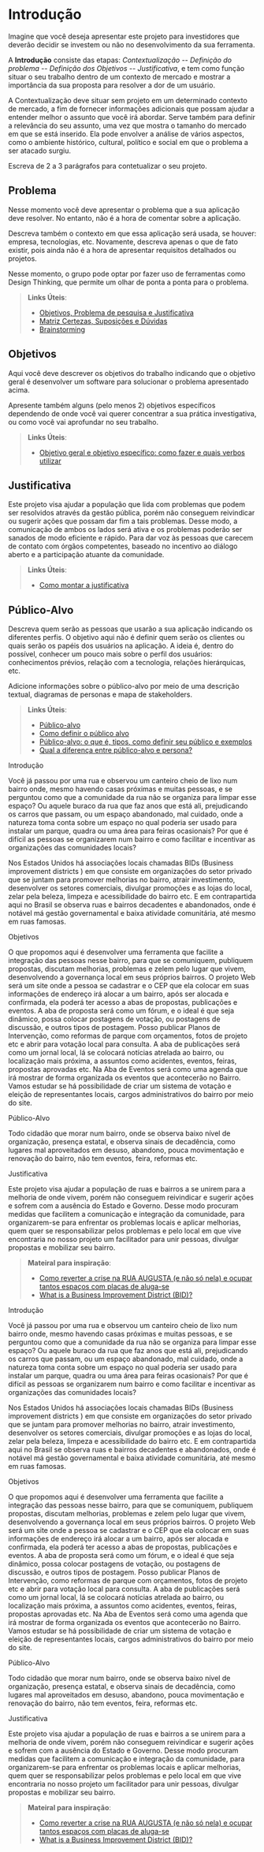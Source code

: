 # Introdução

Imagine que você deseja apresentar este projeto para investidores que deverão decidir se investem ou não no desenvolvimento da sua ferramenta.

A **Introdução** consiste das etapas: *Contextualização -- Definição do problema -- Definição dos Objetivos -- Justificativa*, e tem como função situar o seu trabalho dentro de um contexto de mercado e mostrar a importância da sua proposta para resolver a dor de um usuário.


A Contextualização deve situar sem projeto em um determinado contexto de mercado, a fim de fornecer informações adicionais que possam ajudar a entender melhor o assunto que você irá abordar. Serve também para definir a relevância do seu assunto, uma vez que mostra o tamanho do mercado em que se está inserido. Ela pode envolver a análise de vários aspectos, como o ambiente histórico, cultural, político e social em que o problema a ser atacado surgiu.

Escreva de 2 a 3 parágrafos para contetualizar o seu projeto.

## Problema

Nesse momento você deve apresentar o problema que a sua aplicação deve  resolver. No entanto, não é a hora de comentar sobre a aplicação.

Descreva também o contexto em que essa aplicação será usada, se  houver: empresa, tecnologias, etc. Novamente, descreva apenas o que de  fato existir, pois ainda não é a hora de apresentar requisitos  detalhados ou projetos.

Nesse momento, o grupo pode optar por fazer uso  de ferramentas como Design Thinking, que permite um olhar de ponta a ponta para o problema.

> **Links Úteis**:
> - [Objetivos, Problema de pesquisa e Justificativa](https://medium.com/@versioparole/objetivos-problema-de-pesquisa-e-justificativa-c98c8233b9c3)
> - [Matriz Certezas, Suposições e Dúvidas](https://medium.com/educa%C3%A7%C3%A3o-fora-da-caixa/matriz-certezas-suposi%C3%A7%C3%B5es-e-d%C3%BAvidas-fa2263633655)
> - [Brainstorming](https://www.euax.com.br/2018/09/brainstorming/)

## Objetivos

Aqui você deve descrever os objetivos do trabalho indicando que o objetivo geral é desenvolver um software para solucionar o problema apresentado acima. 

Apresente também alguns (pelo menos 2) objetivos específicos dependendo de onde você vai querer concentrar a sua prática investigativa, ou como você vai aprofundar no seu trabalho.
 
> **Links Úteis**:
> - [Objetivo geral e objetivo específico: como fazer e quais verbos utilizar](https://blog.mettzer.com/diferenca-entre-objetivo-geral-e-objetivo-especifico/)

## Justificativa

Este projeto visa ajudar a população que lida com problemas que podem ser resolvidos através da gestão pública, porém não conseguem reivindicar ou sugerir ações que possam dar fim a tais problemas. Desse modo, a comunicação de ambos os lados será ativa e os problemas poderão ser sanados de modo eficiente e rápido. Para dar voz às pessoas que carecem de contato com órgãos competentes, baseado no incentivo ao diálogo aberto e a participação atuante da comunidade.

> **Links Úteis**:
> - [Como montar a justificativa](https://guiadamonografia.com.br/como-montar-justificativa-do-tcc/)

## Público-Alvo

Descreva quem serão as pessoas que usarão a sua aplicação indicando os diferentes perfis. O objetivo aqui não é definir quem serão os clientes ou quais serão os papéis dos usuários na aplicação. A ideia é, dentro do possível, conhecer um pouco mais sobre o perfil dos usuários: conhecimentos prévios, relação com a tecnologia, relações
hierárquicas, etc.

Adicione informações sobre o público-alvo por meio de uma descrição textual, diagramas de personas e mapa de stakeholders.

> **Links Úteis**:
> - [Público-alvo](https://blog.hotmart.com/pt-br/publico-alvo/)
> - [Como definir o público alvo](https://exame.com/pme/5-dicas-essenciais-para-definir-o-publico-alvo-do-seu-negocio/)
> - [Público-alvo: o que é, tipos, como definir seu público e exemplos](https://klickpages.com.br/blog/publico-alvo-o-que-e/)
> - [Qual a diferença entre público-alvo e persona?](https://rockcontent.com/blog/diferenca-publico-alvo-e-persona/)

Introdução

Você já passou por uma rua e observou um canteiro cheio de lixo num bairro onde, mesmo havendo casas próximas e muitas pessoas, e se perguntou como que a comunidade da rua não se organiza para limpar esse espaço? Ou aquele buraco da rua que faz anos que está ali, prejudicando os carros que passam, ou um espaço abandonado, mal cuidado, onde a natureza toma conta sobre um espaço no qual poderia ser usado para instalar um parque, quadra ou uma área para feiras ocasionais? Por que é difícil as pessoas se organizarem num bairro e como facilitar e incentivar as organizações das comunidades locais?  

Nos Estados Unidos há associações locais chamadas BIDs (Business improvement districts
) em que consiste em organizações do setor privado que se juntam para promover melhorias no bairro, atrair investimento, desenvolver os setores comerciais, divulgar promoções e as lojas do local, zelar pela beleza, limpeza e acessibilidade do bairro etc.
E em contrapartida aqui no Brasil se observa ruas e bairros decadentes e abandonados, onde é notável má gestão governamental e baixa atividade comunitária, até mesmo em ruas famosas.

Objetivos

O que propomos aqui é desenvolver uma ferramenta que facilite a integração das pessoas nesse bairro, para que se comuniquem, publiquem propostas, discutam melhorias, problemas e zelem pelo lugar que vivem, desenvolvendo a governança local em seus próprios bairros.
O projeto Web será um site onde a pessoa se cadastrar e o CEP que ela colocar em suas informações de endereço irá alocar a um bairro, após ser alocada e confirmada, ela poderá ter acesso a abas de propostas, publicações e eventos.
A aba de proposta será como um fórum, e o ideal é que seja dinâmico, possa colocar postagens de votação, ou postagens de discussão, e outros tipos de postagem.
Posso publicar Planos de Intervenção, como reformas de parque com orçamentos, fotos de projeto etc e abrir para votação local para consulta.
A aba de publicações será como um jornal local, lá se colocará notícias atrelada ao bairro, ou localização mais próxima, a assuntos como acidentes, eventos, feiras, propostas aprovadas etc.
Na Aba de Eventos será como uma agenda que irá mostrar de forma organizada os eventos que acontecerão no Bairro.
Vamos estudar se há possibilidade de criar um sistema de votação e eleição de representantes locais, cargos administrativos do bairro por meio do site.

Público-Alvo

Todo cidadão que morar num bairro, onde se observa baixo nível de organização, presença estatal,  e observa sinais de decadência, como lugares mal aproveitados em desuso, abandono, pouca movimentação e renovação do bairro, não tem eventos, feira, reformas etc.

Justificativa

Este projeto visa ajudar a população de ruas e bairros a se unirem para a melhoria de onde vivem, porém não conseguem reivindicar e sugerir ações e sofrem com a ausência do Estado e Governo. Desse modo procuram medidas que facilitem a comunicação e integração da comunidade, para organizarem-se para enfrentar os problemas locais e aplicar melhorias, quem quer se responsabilizar pelos problemas e pelo local em que vive encontraria no nosso projeto um facilitador para unir pessoas, divulgar propostas e mobilizar seu bairro.

> **Mateiral para inspiração**:
> - [Como reverter a crise na RUA AUGUSTA (e não só nela) e ocupar tantos espaços com placas de aluga-se](https://youtu.be/QsHJraQOgAQ)
> - [What is a Business Improvement District (BID)?](https://www.youtube.com/watch?v=MNb3ieOp_Ec&ab_channel=GFSB)

Introdução

Você já passou por uma rua e observou um canteiro cheio de lixo num bairro onde, mesmo havendo casas próximas e muitas pessoas, e se perguntou como que a comunidade da rua não se organiza para limpar esse espaço? Ou aquele buraco da rua que faz anos que está ali, prejudicando os carros que passam, ou um espaço abandonado, mal cuidado, onde a natureza toma conta sobre um espaço no qual poderia ser usado para instalar um parque, quadra ou uma área para feiras ocasionais? Por que é difícil as pessoas se organizarem num bairro e como facilitar e incentivar as organizações das comunidades locais?  

Nos Estados Unidos há associações locais chamadas BIDs (Business improvement districts
) em que consiste em organizações do setor privado que se juntam para promover melhorias no bairro, atrair investimento, desenvolver os setores comerciais, divulgar promoções e as lojas do local, zelar pela beleza, limpeza e acessibilidade do bairro etc.
E em contrapartida aqui no Brasil se observa ruas e bairros decadentes e abandonados, onde é notável má gestão governamental e baixa atividade comunitária, até mesmo em ruas famosas.

Objetivos

O que propomos aqui é desenvolver uma ferramenta que facilite a integração das pessoas nesse bairro, para que se comuniquem, publiquem propostas, discutam melhorias, problemas e zelem pelo lugar que vivem, desenvolvendo a governança local em seus próprios bairros.
O projeto Web será um site onde a pessoa se cadastrar e o CEP que ela colocar em suas informações de endereço irá alocar a um bairro, após ser alocada e confirmada, ela poderá ter acesso a abas de propostas, publicações e eventos.
A aba de proposta será como um fórum, e o ideal é que seja dinâmico, possa colocar postagens de votação, ou postagens de discussão, e outros tipos de postagem.
Posso publicar Planos de Intervenção, como reformas de parque com orçamentos, fotos de projeto etc e abrir para votação local para consulta.
A aba de publicações será como um jornal local, lá se colocará notícias atrelada ao bairro, ou localização mais próxima, a assuntos como acidentes, eventos, feiras, propostas aprovadas etc.
Na Aba de Eventos será como uma agenda que irá mostrar de forma organizada os eventos que acontecerão no Bairro.
Vamos estudar se há possibilidade de criar um sistema de votação e eleição de representantes locais, cargos administrativos do bairro por meio do site.

Público-Alvo

Todo cidadão que morar num bairro, onde se observa baixo nível de organização, presença estatal,  e observa sinais de decadência, como lugares mal aproveitados em desuso, abandono, pouca movimentação e renovação do bairro, não tem eventos, feira, reformas etc.

Justificativa

Este projeto visa ajudar a população de ruas e bairros a se unirem para a melhoria de onde vivem, porém não conseguem reivindicar e sugerir ações e sofrem com a ausência do Estado e Governo. Desse modo procuram medidas que facilitem a comunicação e integração da comunidade, para organizarem-se para enfrentar os problemas locais e aplicar melhorias, quem quer se responsabilizar pelos problemas e pelo local em que vive encontraria no nosso projeto um facilitador para unir pessoas, divulgar propostas e mobilizar seu bairro.

> **Mateiral para inspiração**:
> - [Como reverter a crise na RUA AUGUSTA (e não só nela) e ocupar tantos espaços com placas de aluga-se](https://youtu.be/QsHJraQOgAQ)
> - [What is a Business Improvement District (BID)?](https://www.youtube.com/watch?v=MNb3ieOp_Ec&ab_channel=GFSB)

